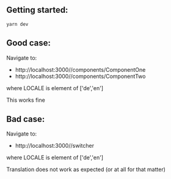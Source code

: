 ## Getting started:

`
yarn dev
`

## Good case:

Navigate to:
- http://localhost:3000/<LOCALE>/components/ComponentOne
- http://localhost:3000/<LOCALE>/components/ComponentTwo

where LOCALE is element of ['de','en']

This works fine

## Bad case:

Navigate to:
- http://localhost:3000/<LOCALE>/switcher
  
where LOCALE is element of ['de','en']

Translation does not work as expected (or at all for that  matter)

